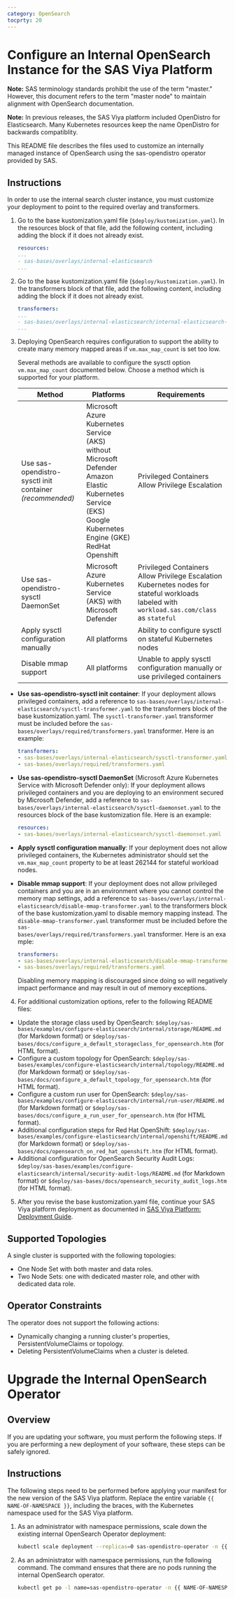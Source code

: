 ```yaml
---
category: OpenSearch
tocprty: 20
---
```


# Configure an Internal OpenSearch Instance for the SAS Viya Platform

**Note:** SAS terminology standards prohibit the use of the term "master." However, this document refers to the term "master node" to maintain alignment with OpenSearch documentation.

**Note:** In previous releases, the SAS Viya platform included OpenDistro for Elasticsearch. Many Kubernetes resources keep the name OpenDistro for backwards compatiblity. 


This README file describes the files used to customize an internally managed instance of OpenSearch using the sas-opendistro operator provided by SAS. 

## Instructions

In order to use the internal search cluster instance, you must customize your
deployment to point to the required overlay and transformers.

1. Go to the base kustomization.yaml file (`$deploy/kustomization.yaml`). In the
   resources block of that file, add the following content, including adding
   the block if it does not already exist.

   ```yaml
   resources:
   ...
   - sas-bases/overlays/internal-elasticsearch
   ...
   ```

2. Go to the base kustomization.yaml file (`$deploy/kustomization.yaml`). In the
   transformers block of that file, add the following content, including adding
   the block if it does not already exist.

   ```yaml
   transformers:
   ...
   - sas-bases/overlays/internal-elasticsearch/internal-elasticsearch-transformer.yaml
   ...
   ```

3. Deploying OpenSearch requires configuration to support the ability to create many memory mapped areas if `vm.max_map_count` is set too low. 

   Several methods are available to configure the sysctl option `vm.max_map_count` documented below. Choose a method which is supported for your platform.

   | Method | Platforms | Requirements |
   | ------ | --------- | ------------ |
   | Use sas-opendistro-sysctl init container *(recommended)* | Microsoft Azure Kubernetes Service (AKS) without Microsoft Defender<br/>Amazon Elastic Kubernetes Service (EKS) <br/>Google Kubernetes Engine (GKE)<br/>RedHat Openshift<br/> | Privileged Containers<br/>Allow Privilege Escalation<br/> |
   | Use sas-opendistro-sysctl DaemonSet | Microsoft Azure Kubernetes Service (AKS) with Microsoft Defender | Privileged Containers<br/>Allow Privilege Escalation<br/>Kubernetes nodes for stateful workloads labeled with `workload.sas.com/class` as `stateful` |
   | Apply sysctl configuration manually | All platforms | Ability to configure sysctl on stateful Kubernetes nodes |
   | Disable mmap support | All platforms | Unable to apply sysctl configuration manually or use privileged containers |

* **Use sas-opendistro-sysctl init container**: If your deployment allows privileged containers, add a reference to `sas-bases/overlays/internal-elasticsearch/sysctl-transformer.yaml` to the transformers block of the base kustomization.yaml. The `sysctl-transformer.yaml` transformer must be included before the `sas-bases/overlays/required/transformers.yaml` transformer. Here is an example:

   ```yaml
   transformers:
   - sas-bases/overlays/internal-elasticsearch/sysctl-transformer.yaml
   - sas-bases/overlays/required/transformers.yaml
   ```

* **Use sas-opendistro-sysctl DaemonSet** (Microsoft Azure Kubernetes Service with Microsoft Defender only): If your deployment allows privileged containers and you are deploying to an environment secured by Microsoft Defender, add a reference to `sas-bases/overlays/internal-elasticsearch/sysctl-daemonset.yaml` to the resources block of the base kustomization file. Here is an example:

   ```yaml
   resources:
   - sas-bases/overlays/internal-elasticsearch/sysctl-daemonset.yaml
   ```

* **Apply sysctl configuration manually**: If your deployment does not allow privileged containers, the Kubernetes administrator should set the `vm.max_map_count` property to be at least 262144 for stateful workload nodes.

* **Disable mmap support**: If your deployment does not allow privileged containers and you are in an environment where you cannot control the memory map settings, add a reference to `sas-bases/overlays/internal-elasticsearch/disable-mmap-transformer.yaml` to the transformers block of the base kustomization.yaml to disable memory mapping instead. The `disable-mmap-transformer.yaml` transformer must be included before the `sas-bases/overlays/required/transformers.yaml` transformer. Here is an example: 

   ```yaml
   transformers:
   - sas-bases/overlays/internal-elasticsearch/disable-mmap-transformer.yaml
   - sas-bases/overlays/required/transformers.yaml
   ```

   Disabling memory mapping is discouraged since doing so will negatively impact performance and may result in out of memory exceptions. 
   

4. For additional customization options, refer to the following README files:

* Update the storage class used by OpenSearch: `$deploy/sas-bases/examples/configure-elasticsearch/internal/storage/README.md` (for Markdown format) or `$deploy/sas-bases/docs/configure_a_default_storageclass_for_opensearch.htm` (for HTML format).
* Configure a custom topology for OpenSearch: `$deploy/sas-bases/examples/configure-elasticsearch/internal/topology/README.md` (for Markdown format) or `$deploy/sas-bases/docs/configure_a_default_topology_for_opensearch.htm` (for HTML format).
* Configure a custom run user for OpenSearch: `$deploy/sas-bases/examples/configure-elasticsearch/internal/run-user/README.md` (for Markdown format) or `$deploy/sas-bases/docs/configure_a_run_user_for_opensearch.htm` (for HTML format).
* Additional configuration steps for Red Hat OpenShift: `$deploy/sas-bases/examples/configure-elasticsearch/internal/openshift/README.md` (for Markdown format) or `$deploy/sas-bases/docs/opensearch_on_red_hat_openshift.htm` (for HTML format).
* Additional configuration for OpenSearch Security Audit Logs: `$deploy/sas-bases/examples/configure-elasticsearch/internal/security-audit-logs/README.md` (for Markdown format) or `$deploy/sas-bases/docs/opensearch_security_audit_logs.htm` (for HTML format).

5. After you revise the base kustomization.yaml file, continue your SAS Viya platform
   deployment as documented in
   [SAS Viya Platform: Deployment Guide](http://documentation.sas.com/?softwareId=mysas&softwareVersion=prod&docsetId=dplyml0phy0dkr&docsetTarget=titlepage.htm&locale=en).

## Supported Topologies

A single cluster is supported with the following topologies:
* One Node Set with both master and data roles.
* Two Node Sets: one with dedicated master role, and other with dedicated data role.
 
## Operator Constraints

The operator does not support the following actions:
* Dynamically changing a running cluster's properties, PersistentVolumeClaims or topology.
* Deleting PersistentVolumeClaims when a cluster is deleted.

# Upgrade the Internal OpenSearch Operator

## Overview

If you are updating your software, you must perform the following steps.
If you are performing a new deployment of your software, these steps can be
safely ignored.

## Instructions

The following steps need to be performed before applying your manifest for the
new version of the SAS Viya platform. Replace the entire variable
`{{ NAME-OF-NAMESPACE }}`, including the braces, with the Kubernetes
namespace used for the SAS Viya platform.

1. As an administrator with namespace permissions, scale down the existing internal
   OpenSearch Operator deployment:

   ```bash
   kubectl scale deployment --replicas=0 sas-opendistro-operator -n {{ NAME-OF-NAMESPACE }}
   ```

2. As an administrator with namespace permissions, run the following command.
   The command ensures that there are no pods running the internal OpenSearch
   operator.

   ```bash
   kubectl get po -l name=sas-opendistro-operator -n {{ NAME-OF-NAMESPACE }}
   ```